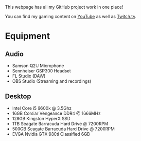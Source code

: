 This webpage has all my GitHub project work in one place!

You can find my gaming content on [YouTube](https://www.youtube.com/channel/UCyGUDokhk5fZUdIf-neAKiw?) as well as [Twitch.tv](https://www.twitch.tv/radiowavez).

# Equipment
## Audio
- Samson Q2U Microphone
- Sennheiser GSP300 Headset
- FL Studio (DAW)
- OBS Studio (Streaming and recordings)

## Desktop
- Intel Core i5 6600k @ 3.5Ghz
- 16GB Corsiar Vengeance DDR4 @ 1666MHz
- 128GB Kingston HyperX SSD 
- 1TB Seagate Barracuda Hard Drive @ 7200RPM
- 500GB Seagate Barracuda Hard Drive @ 7200RPM
- EVGA Nvidia GTX 980ti Classified 6GB
